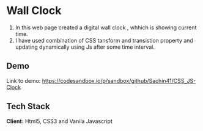 # Wall Clock

1. In this web page created a digital wall clock , whhich is showing current time.
2. I have used combination of CSS tansform and transistion property and updating dynamically using Js after some time interval.


## Demo

Link to demo:
https://codesandbox.io/p/sandbox/github/Sachin41/CSS_JS-Clock


## Tech Stack

**Client:** Html5, CSS3 and Vanila Javascript

